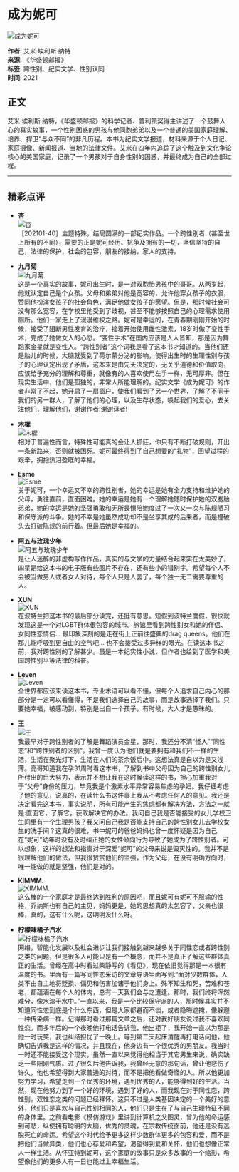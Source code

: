 # 成为妮可

![成为妮可](https://wfqqreader-1252317822.image.myqcloud.com/cover/492/921492/t4_921492.jpg)

**作者**: 艾米·埃利斯·纳特  
**来源**: 《华盛顿邮报》  
**标签**: 跨性别、纪实文学、性别认同  
**时间**: 2021

## 正文

艾米·埃利斯·纳特，《华盛顿邮报》的科学记者、普利策奖得主讲述了一个鼓舞人心的真实故事，一个性别困惑的男孩与他同胞弟弟以及一个普通的美国家庭理解、培养、捍卫“与众不同”的非凡历程。本书为纪实文学报道，材料来源于个人日记、家庭摄像、新闻报道、当地的法律文件。艾米在四年内追踪了这个触及到文化争论核心的美国家庭，记录了一个男孩对于自身性别的困惑，并最终成为自己的全部过程。

---

## 精彩点评

- **杏**  
  ![杏](https://res.weread.qq.com/wravatar/WV0012-7lvIka5ONRhIdHUQ5Hc9wdb/64)  
  ［202101-40］主题特殊，结局圆满的一部纪实作品。一个跨性别者（甚至世上所有的不同），需要的正是妮可经历、抗争及拥有的一切，坚信坚持的自己，法律的保护，社会的包容，朋友的接纳，家人的支持。

- **九月菊**  
  ![九月菊](https://thirdwx.qlogo.cn/mmopen/vi_32/Ubr7u1f1cMZjleuNARzF3VJPYGSv1Mvmo3XsC8DuthrRRibmaeRE8VKlcWLSiaWPVgyULpNJib8Qa37BoKaD9Vnlw/64)  
  这是一个真实的故事，妮可出生时，是一对双胞胎男孩中的哥哥。从两岁起，他就认定自己是个女孩。父母和弟弟对他是宽容的，允许他穿女孩子的衣服，赞同他扮演女孩子的社会角色，满足他做女孩子的愿望。但是，那时候社会可没有那么宽容，在学校里他受到了歧视，甚至不能够按照自己的心理需求使用厕所。他们一家走上了漫漫维权之路。妮可是幸运的，在青春期刚刚开始的时候，接受了阻断男性发育的治疗，接着开始使用雌性激素，18岁时做了变性手术，完成了她做女人的心愿。“变性手术”在国内应该是人人皆知，那是因为舞蹈家金星就是变性人。“跨性别者”这个词我是看了这本书才知道的。当他们还是胎儿的时候，大脑就受到了荷尔蒙分泌的影响，使得出生时的生理性别与孩子的心理认定出现了矛盾，这本来是由先天决定的，无关乎道德和价值取向，应该给予充分的理解和尊重，就像有的人喜欢使用左手一样，无可厚非。但在现实生活中，他们是孤独的，非常人所能理解的。纪实文学《成为妮可》的作者非常了不起，她开启了一扇窗户，使我们看到了另一个世界，了解了不同于我们的另一群人，了解了他们的心理，以及生存状态，唤起我们的爱心，去关注他们，理解他们，谢谢作者!谢谢译者!

- **木樨**  
  ![木樨](https://wx.qlogo.cn/mmhead/50HcP4UOeLWTgYlmibbYIQmdET64bhjh7NymNuGVW64avAlpQD3T2uA/64)  
  相对于普遍性而言，特殊性可能真的会让人抓狂，你只有不断打破规则，开出一条新路来，否则就被困死。妮可最终得到了自己想要的“礼物”，回望过程的艰辛，拥抱热泪盈眶的幸福。

- **Esme**  
  ![Esme](https://res.weread.qq.com/wravatar/WV0019-E79BjvZ0Rx1fFhVJZ~Gcq91/64)  
  关于妮可，一个幸运又不幸的跨性别者，她的幸运是她有全力支持和维护她的父母，勇往直前，直面困难。她的幸运是她有一个理解她随时保护她的双胞胎弟弟，她的幸运是她的坚强勇敢和无所畏惧陪她度过了一次又一次与陈规陋习和保守派的斗争。她的不幸是她虽然成功却不是坐享其成的后来者，而是撞破头去打破陈规的前行着。但最后她是幸福的。

- **阿五与玫瑰少年**  
  ![阿五与玫瑰少年](https://res.weread.qq.com/wravatar/WV0022-r3IGcs0JgTwramcAUwKefea/64)  
  是让人迷醉的非虚构写作作品，真实的与文学的力量结合起来实在太美妙了，四星是给这本书的电子版有些图片不存在，还有些小的错别字。希望每个人不会被当做男人或者女人对待，每个人只是人罢了，每个独一无二需要尊重的人。

- **XUN**  
  ![XUN](https://thirdwx.qlogo.cn/mmopen/vi_32/Q3auHgzwzM7JrnHhTibA3tKibjkXzpD9DicPzDq0QHyOOW6mIgcTIQh1lHIR3icXffiaDbic3cqOGva3gZ90p7mbnTwHf0O5z7iaWGU/64)  
  在波特兰把这本书的最后部分读完，还挺有意思。短假到波特兰度假，很快就发现这是一个对LGBT群体很包容的城市。旅馆里看到跨性别女和她的伴侣、女同性恋情侣... 最印象深刻的是走在街上正前往盛典的drag queens。他们在那儿能呼吸到更自由的空气吧... 也不会接受过多异样的眼光。在读这本书之前，我对跨性别的了解甚少。虽是一本纪实性小说，但作者也给到了医学和美国跨性别平等法律的科普。

- **Leven**  
  ![Leven](https://thirdwx.qlogo.cn/mmopen/vi_32/SJj96wvEYcblartibf1TAecrFC9FMTnlMb8MmJKc2xa0sUTFbjWFUd6XicRhGoJG2tvIv1fkLLKolicz4Wy5pKHlGA2sEr5w9B8cd4ybMfYTrk/64)  
  全世界都应该来读这本书，专业术语可以看不懂，但每个人追求自己内心的那部分是一定可以看懂得，不是我们选择自己的故事，而是故事选择了我们。只要她幸福，被感动到，特别是出自一个孩子，有时候，大人才是愚昧的。

- **王**  
  ![王](https://thirdwx.qlogo.cn/mmopen/vi_32/Q0j4TwGTfTIF5gXA665dYibC2nbGz6uhCgxqMylWYiagybT2yiaSAiaXz9UXZrAfDribiaZT3gVT5UD2H4UyXvzRsP2Q/64)  
  我最早对于跨性别者的了解是舞蹈演员金星，那时，我还分不清“怪人”“同性恋”和“跨性别者的区别”。我曾一度认为他们就是要拥有和我们不一样的生活，生活在聚光灯下，生活在人们的茶余饭后中。这想法真是自以为是又浅薄。亮哥知道我在孕31周时看这本书，了解到书中父母因为自己的跨性别女儿所付出的巨大努力，表示并不想让我在这时候读这样的书，担心加重我对于“父母”身份的压力，毕竟我是个激素水平异常容易焦虑的孕妇。我仔细考虑了他的意见，说真的，在读什么书这件事上我从不考虑任何人的意见。我还是决定看完这本书，事实说明，所有可能产生的焦虑都有解决方法，方法之一就是:直面它，了解它，获取解决它的办法。我问自己我是否能接受的女儿学校卫生间里有一个生理男孩？我又问自己我是否能支持自己的跨性别女儿去学校女生的洗手间？这真的很难，书中妮可的爸爸妈妈也曾一度怀疑是因为自己在“妮可”幼年时没有及时纠正她的女性倾向行为导致了她成为了跨性别者。可以想象，这样的想法和指责对于深爱“妮可”的父母来说是毁灭性的。我并不是很理解他们的做法，但我很赞赏他们的坚强，作为父母，在没有明确方向时，唯一能做的就是坚强，他们是对的。

- **KIMMM.**  
  ![KIMMM.](https://res.weread.qq.com/wravatar/WV0025-zPzJovtsWgCJGRt~NtFF2dc/64)  
  这么棒的一个家庭才是最终达到胜利的原因吧，而且妮可有妮可不服输的性格，乔纳斯也有自己的主见，妈妈更是，她的思想真的太包容了，父亲也很棒，真的，这有什么呢，这明明没什么呀。

- **柠檬味橘子汽水**  
  ![柠檬味橘子汽水](https://wx.qlogo.cn/mmhead/Q3auHgzwzM5DbhiagZ6pxeOseOFIS9CX62UuunDTmjl5BIYHGluKuZQ/64)  
  网络，智能化发展以及社会进步让我们接触到越来越多关于同性恋或者跨性别之类的问题，但是很多人可能只是有一个概念，而并不是真正了解这些群体真正的生活。曾经在高中时看过柴静写的《看见》，现在依旧觉得那是一本很有温度的书。里面有一篇写同性恋采访的文章导语里面写到:“面对少数群体，人类不由自主地将贬损、偏见和伤害加诸于他们身上。殊不知生和死，苦难和苍老，都蕴涵在每个人的体内，总有一天我们会与之遭逢。那时，我们终将浑然难分，像水溶于水中。”一直以来，我是一个比较保守派的人，那时候其实并不知道同性恋到底是个什么东西，但是大家都避而不谈，或者隐晦遮掩，像躲避一种传染病一样。记得那时看过那篇文章之后，还对我好朋友说过我不喜欢同性恋。而多年后的一个夜晚他打电话告诉我，他出柜了，我开始一直以为那是他一时玩笑，我也纠结担忧了一晚上。等到第二天起床清醒再打电话问他，他确切告诉我是这样的情况，并且现在，他身边有一个很优秀的男朋友。我当时一时还不能接受这个现实，虽然一直以来觉得他相当于其它男生来说，确实缺乏一些阳刚气质。过了很久后他告诉我，我曾经无意的那句话，曾让他悲伤了许久，他也希望得到大家普通的对待，而不是把他看做奇怪的人。所以他更加努力学习，希望走到一个优秀的环境，遇到优秀的人，能够得到好的生活。当然，现在他努力到了一个好的环境，遇到了好的人，而我现在对于同性恋，跨性别，双性恋之类的问题已经释怀。这只不过是人类基因决定的一个美好的意外，他们只是喜欢与自己性别相同的人，他们只是生在了与自己生理特征不同的身体里。之前看电影《模仿游戏》里讲到计算机之父图灵，曾为他的命运感到可悲，纵使拥有聪明的大脑，优秀的灵魂，在宗教传统面前，他还是没有逃脱死亡的命运。希望这个时代给予更多这样少数群体更多的包容和爱，而不是把他们当做异类，他们也心存爱和希望，渴望得到爱和关怀，他们也想像正常人一样生活。从怀亚特到妮可，这个家庭的故事只是众多故事的一个缩影，希望像他们的更多人有一日也能过上幸福生活。